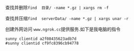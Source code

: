 查找并删除`find  目录/ -name *.gz | xargs rm -f`

查找并压缩`find  serverData/ -name *.gz | xargs unar -r`

创建外网访问 `www.ngrok.cc`提供服务.如下是我电脑的指令

```
sunny clientid a2f08435623adb7d
#sunny clientid cf9fc8396cb94778
```

